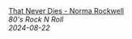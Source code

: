 <!--2024-08-22 03:00:42-->
<div class="yb">
  <a class="nodecor" href="/posts.html?rok/that_never_dies_-_norma_rockwell">
    <img class="preview" data-videoid="zSaxnNNMhMg" src="https://i3.ytimg.com/vi/zSaxnNNMhMg/hqdefault.jpg" align="middle" alt="">
  </a>
  <div class="inlbl text">
    <a class="nodecor" href="/posts.html?rok/that_never_dies_-_norma_rockwell">That Never Dies - Norma Rockwell</a><br>
    <i class="smaller2">80's Rock N Roll</i><br>
    <i class="smaller3">2024-08-22</i>
  </div>
</div>
